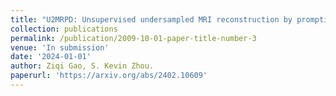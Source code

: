 ```yaml
---
title: "U2MRPD: Unsupervised undersampled MRI reconstruction by prompting a large latent diffusion model"
collection: publications
permalink: /publication/2009-10-01-paper-title-number-3
venue: 'In submission'
date: '2024-01-01'
author: Ziqi Gao, S. Kevin Zhou.
paperurl: 'https://arxiv.org/abs/2402.10609'
---
```


